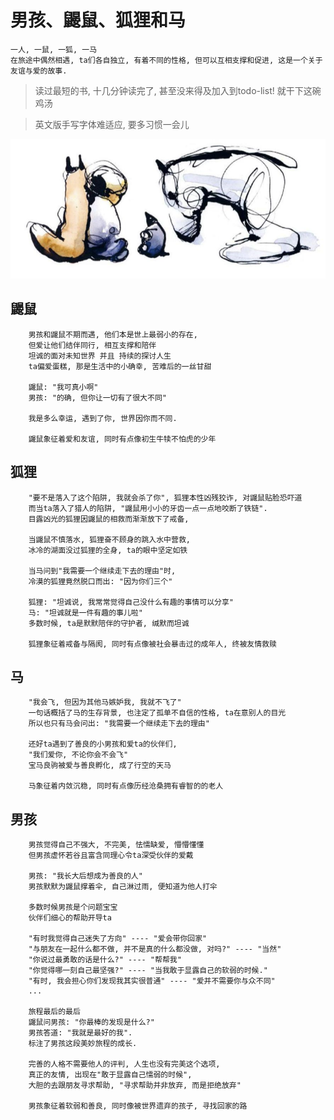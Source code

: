 # 男孩、鼹鼠、狐狸和马

    一人, 一鼠, 一狐, 一马
    在旅途中偶然相遇, ta们各自独立, 有着不同的性格, 但可以互相支撑和促进, 这是一个关于友谊与爱的故事.


> 读过最短的书, 十几分钟读完了, 甚至没来得及加入到todo-list! 就干下这碗鸡汤

> 英文版手写字体难适应, 要多习惯一会儿

![img](res/boymolefoxhorse.png)

## 鼹鼠

        男孩和鼹鼠不期而遇, 他们本是世上最弱小的存在,
        但爱让他们结伴同行, 相互支撑和陪伴
        坦诚的面对未知世界 并且 持续的探讨人生
        ta偏爱蛋糕, 那是生活中的小确幸, 苦难后的一丝甘甜

        鼹鼠: "我可真小啊"
        男孩: "的确, 但你让一切有了很大不同"

        我是多么幸运, 遇到了你, 世界因你而不同.

        鼹鼠象征着爱和友谊, 同时有点像初生牛犊不怕虎的少年

## 狐狸

        "要不是落入了这个陷阱, 我就会杀了你", 狐狸本性凶残狡诈, 对鼹鼠贴脸恐吓道
        而当ta落入了猎人的陷阱, "鼹鼠用小小的牙齿一点一点地咬断了铁链".
        目露凶光的狐狸因鼹鼠的相救而渐渐放下了戒备,

        当鼹鼠不慎落水, 狐狸奋不顾身的跳入水中营救, 
        冰冷的湖面没过狐狸的全身, ta的眼中坚定如铁

        当马问到"我需要一个继续走下去的理由"时,
        冷漠的狐狸竟然脱口而出: "因为你们三个"

        狐狸: "坦诚说, 我常常觉得自己没什么有趣的事情可以分享"
        马: "坦诚就是一件有趣的事儿啦"
        多数时候, ta是默默陪伴的守护者, 缄默而坦诚

        狐狸象征着戒备与隔阂, 同时有点像被社会暴击过的成年人, 终被友情救赎

## 马

        "我会飞, 但因为其他马嫉妒我, 我就不飞了" 
        一句话概括了马的生存背景, 也注定了孤单不自信的性格, ta在意别人的目光
        所以也只有马会问出: "我需要一个继续走下去的理由"

        还好ta遇到了善良的小男孩和爱ta的伙伴们, 
        "我们爱你, 不论你会不会飞"
        宝马良驹被爱与善良孵化, 成了行空的天马

        马象征着内敛沉稳, 同时有点像历经沧桑拥有睿智的的老人

## 男孩

        男孩觉得自己不强大, 不完美, 怯懦缺爱, 懵懵懂懂
        但男孩虚怀若谷且富含同理心令ta深受伙伴的爱戴
        
        男孩: "我长大后想成为善良的人"
        男孩默默为鼹鼠撑着伞, 自己淋过雨, 便知道为他人打伞

        多数时候男孩是个问题宝宝
        伙伴们细心的帮助开导ta

        "有时我觉得自己迷失了方向" ---- "爱会带你回家"
        "与朋友在一起什么都不做, 并不是真的什么都没做, 对吗?" ---- "当然"
        "你说过最勇敢的话是什么?" ---- "帮帮我"
        "你觉得哪一刻自己最坚强?" ---- "当我敢于显露自己的软弱的时候."
        "有时, 我会担心你们发现我其实很普通" ---- "爱并不需要你与众不同"
        ...

        旅程最后的最后
        鼹鼠问男孩: "你最棒的发现是什么?"
        男孩答道: "我就是最好的我".
        标注了男孩这段美妙旅程的成长.

        完善的人格不需要他人的评判, 人生也没有完美这个选项,
        真正的友情, 出现在"敢于显露自己懦弱的时候", 
        大胆的去跟朋友寻求帮助, "寻求帮助并非放弃, 而是拒绝放弃"

        男孩象征着软弱和善良, 同时像被世界遗弃的孩子, 寻找回家的路

